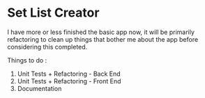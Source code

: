 # Set List Creator

I have more or less finished the basic app now, it will be primarily refactoring to clean up things that bother me about the app before considering this completed.

Things to do :
1) Unit Tests + Refactoring - Back End 
2) Unit Tests + Refactoring - Front End
3) Documentation